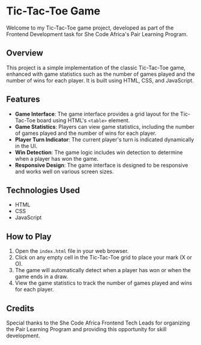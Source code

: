 # Tic-Tac-Toe Game 

Welcome to my Tic-Tac-Toe game  project, developed as part of the Frontend Development task for She Code Africa's Pair Learning Program.

## Overview

This project is a simple implementation of the classic Tic-Tac-Toe game, enhanced with game statistics such as the number of games played and the number of wins for each player. It is built using HTML, CSS, and JavaScript.

## Features

- **Game Interface**: The game interface provides a grid layout for the Tic-Tac-Toe board using HTML's `<table>` element.
- **Game Statistics**: Players can view game statistics, including the number of games played and the number of wins for each player.
- **Player Turn Indicator**: The current player's turn is indicated dynamically in the UI.
- **Win Detection**: The game logic includes win detection to determine when a player has won the game.
- **Responsive Design**: The game interface is designed to be responsive and works well on various screen sizes.

## Technologies Used

- HTML
- CSS
- JavaScript

## How to Play

1. Open the `index.html` file in your web browser.
2. Click on any empty cell in the Tic-Tac-Toe grid to place your mark (X or O).
3. The game will automatically detect when a player has won or when the game ends in a draw.
4. View the game statistics to track the number of games played and wins for each player.

## Credits

Special thanks to the She Code Africa Frontend Tech Leads for organizing the Pair Learning Program and providing this opportunity for skill development.


